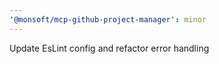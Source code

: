 ```yaml
---
'@monsoft/mcp-github-project-manager': minor
---
```


Update EsLint config and refactor error handling
